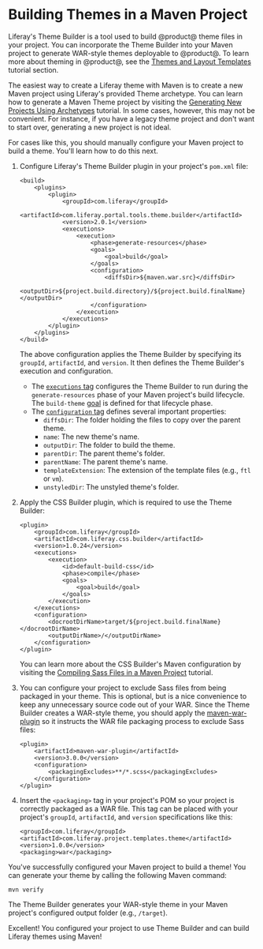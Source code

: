 # Building Themes in a Maven Project [](id=building-themes-in-a-maven-project)

Liferay's Theme Builder is a tool used to build @product@ theme files in your
project. You can incorporate the Theme Builder into your Maven project to
generate WAR-style themes deployable to @product@. To learn more about theming
in @product@, see the
[Themes and Layout Templates](/develop/tutorials/-/knowledge_base/7-0/themes-and-layout-templates)
tutorial section. 

The easiest way to create a Liferay theme with Maven is to create a new Maven
project using Liferay's provided Theme archetype. You can learn how to generate
a Maven Theme project by visiting the
[Generating New Projects Using Archetypes](/develop/tutorials/-/knowledge_base/7-0/generating-new-projects-using-archetypes)
tutorial. In some cases, however, this may not be convenient. For instance, if
you have a legacy theme project and don't want to start over, generating a new
project is not ideal. 

For cases like this, you should manually configure your Maven project to
build a theme. You'll learn how to do this next.

1.  Configure Liferay's Theme Builder plugin in your project's `pom.xml` file:

        <build>
            <plugins>
                <plugin>
                    <groupId>com.liferay</groupId>
                    <artifactId>com.liferay.portal.tools.theme.builder</artifactId>
                    <version>2.0.1</version>
                    <executions>
                        <execution>
                            <phase>generate-resources</phase>
                            <goals>
                                <goal>build</goal>
                            </goals>
                            <configuration>
                                <diffsDir>${maven.war.src}</diffsDir>
                                <outputDir>${project.build.directory}/${project.build.finalName}</outputDir>
                            </configuration>
                        </execution>
                    </executions>
                </plugin>
            </plugins>
        </build>

    The above configuration applies the Theme Builder by specifying its
    `groupId`, `artifactId`, and `version`. It then defines the Theme Builder's
    execution and configuration.

    - The
      [`executions` tag](https://maven.apache.org/guides/mini/guide-configuring-plugins.html#Using_the_executions_Tag)
      configures the Theme Builder to run during the `generate-resources` phase
      of your Maven project's build lifecycle. The `build-theme`
      [goal](http://maven.apache.org/guides/introduction/introduction-to-the-lifecycle.html#A_Build_Phase_is_Made_Up_of_Plugin_Goals)
      is defined for that lifecycle phase.
    - The
      [`configuration` tag](https://maven.apache.org/pom.html#Plugins) defines
      several important properties:
        - `diffsDir`: The folder holding the files to copy over the parent
          theme.
        - `name`: The new theme's name.
        - `outputDir`: The folder to build the theme.
        - `parentDir`: The parent theme's folder.
        - `parentName`: The parent theme's name.
        - `templateExtension`: The extension of the template files (e.g., `ftl`
          or `vm`).
        - `unstyledDir`: The unstyled theme's folder.

2.  Apply the CSS Builder plugin, which is required to use the Theme Builder:

        <plugin>
            <groupId>com.liferay</groupId>
            <artifactId>com.liferay.css.builder</artifactId>
            <version>1.0.24</version>
            <executions>
                <execution>
                    <id>default-build-css</id>
                    <phase>compile</phase>
                    <goals>
                        <goal>build</goal>
                    </goals>
                </execution>
            </executions>
            <configuration>
                <docrootDirName>target/${project.build.finalName}</docrootDirName>
                <outputDirName>/</outputDirName>
            </configuration>
        </plugin>

    You can learn more about the CSS Builder's Maven configuration by visiting
    the
    [Compiling Sass Files in a Maven Project](/develop/tutorials/-/knowledge_base/7-0/compiling-sass-files-in-a-maven-project)
    tutorial.

3.  You can configure your project to exclude Sass files from being packaged in
    your theme. This is optional, but is a nice convenience to keep any
    unnecessary source code out of your WAR. Since the Theme Builder creates
    a WAR-style theme, you should apply the
    [maven-war-plugin](https://maven.apache.org/plugins/maven-war-plugin/) so it
    instructs the WAR file packaging process to exclude Sass files:

        <plugin>
            <artifactId>maven-war-plugin</artifactId>
            <version>3.0.0</version>
            <configuration>
                <packagingExcludes>**/*.scss</packagingExcludes>
            </configuration>
        </plugin>

4.  Insert the `<packaging>` tag in your project's POM so your project is
    correctly packaged as a WAR file. This tag can be placed with your project's
    `groupId`, `artifactId`, and `version` specifications like this:

        <groupId>com.liferay</groupId>
        <artifactId>com.liferay.project.templates.theme</artifactId>
        <version>1.0.0</version>
        <packaging>war</packaging>

You've successfully configured your Maven project to build a theme! You can
generate your theme by calling the following Maven command:

    mvn verify

The Theme Builder generates your WAR-style theme in your Maven project's
configured output folder (e.g., `/target`).

Excellent! You configured your project to use Theme Builder and can build
Liferay themes using Maven!
